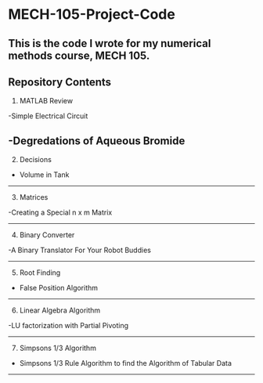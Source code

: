 # MECH-105-Project-Code
This is the code I wrote for my numerical methods course, MECH 105.
---
Repository Contents
---

1. MATLAB Review

  -Simple Electrical Circuit

  -Degredations of Aqueous Bromide
---

2. Decisions
 
  - Volume in Tank 
---

3. Matrices 

  -Creating a Special n x m Matrix
  
---
  
4. Binary Converter

  -A Binary Translator For Your Robot Buddies

---
5. Root Finding

  - False Position Algorithm

---
6. Linear Algebra Algorithm

  -LU factorization with Partial Pivoting

---
7. Simpsons 1/3 Algorithm

  - Simpsons 1/3 Rule Algorithm to find the Algorithm of Tabular Data 
---
